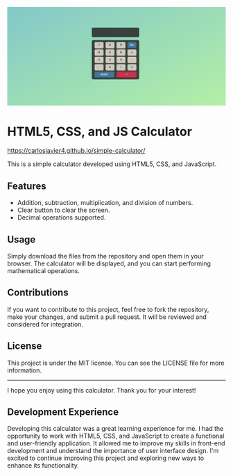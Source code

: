 ![Calculator | CARLOS JAVIER BLANCO](./calculator.png)

# HTML5, CSS, and JS Calculator

https://carlosjavier4.github.io/simple-calculator/

This is a simple calculator developed using HTML5, CSS, and JavaScript.

## Features

-   Addition, subtraction, multiplication, and division of numbers.
-   Clear button to clear the screen.
-   Decimal operations supported.

## Usage

Simply download the files from the repository and open them in your browser. The calculator will be displayed, and you can start performing mathematical operations.

## Contributions

If you want to contribute to this project, feel free to fork the repository, make your changes, and submit a pull request. It will be reviewed and considered for integration.

## License

This project is under the MIT license. You can see the LICENSE file for more information.

---

I hope you enjoy using this calculator. Thank you for your interest!

## Development Experience

Developing this calculator was a great learning experience for me. I had the opportunity to work with HTML5, CSS, and JavaScript to create a functional and user-friendly application. It allowed me to improve my skills in front-end development and understand the importance of user interface design. I'm excited to continue improving this project and exploring new ways to enhance its functionality.
